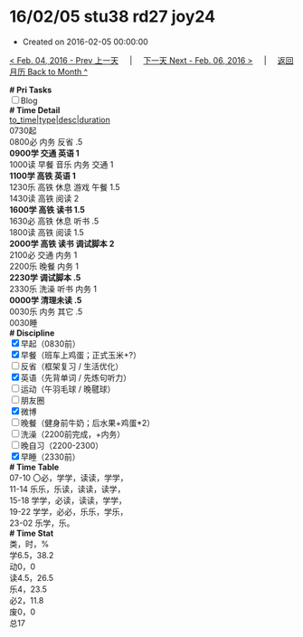 # 16/02/05 stu38 rd27 joy24

- Created on 2016-02-05 00:00:00

[< Feb. 04, 2016 - Prev 上一天](/_archived/lifelogs/2016/02/d04.md) &nbsp; &nbsp; | &nbsp; &nbsp; [下一天 Next - Feb. 06, 2016 >](/_archived/lifelogs/2016/02/d06.md) &nbsp; &nbsp; |  &nbsp; &nbsp; [返回月历 Back to Month ^](/_archived/lifelogs/2016/02/index.md)
<br/><div><b># Pri Tasks</b></div><div><input type="checkbox"/>Blog</div><div><b># Time Detail</b></div><div><u>to_time|type|desc|duration</u></div><div>0730起</div><div>0800必 内务 反省 .5</div><div><b>0900学 交通 英语 1</b></div><div>1000读 早餐 音乐 内务 交通 1</div><div><b>1100学 高铁 英语 1</b></div><div>1230乐 高铁 休息 游戏 午餐 1.5</div><div>1430读 高铁 阅读 2</div><div><b>1600学 高铁 读书 1.5</b></div><div>1630必 高铁 休息 听书 .5</div><div>1800读 高铁 阅读 1.5</div><div><b>2000学 高铁 读书 调试脚本 2</b></div><div>2100必 交通 内务 1</div><div>2200乐 晚餐 内务 1</div><div><b>2230学 调试脚本 .5</b></div><div>2330乐 洗澡 听书 内务 1</div><div><b>0000学 清理未读 .5</b></div><div>0030乐 内务 其它 .5</div><div>0030睡</div><div><b># Discipline</b></div><div><input checked="true" type="checkbox"/>早起（0830前）</div><div><input checked="true" type="checkbox"/>早餐（班车上鸡蛋；正式玉米+?）</div><div><input type="checkbox"/>反省（框架复习 / 生活优化）</div><div><input checked="true" type="checkbox"/>英语（先背单词 / 先炼句听力）</div><div><input type="checkbox"/>运动（午羽毛球 / 晚毽球）</div><div><input type="checkbox"/>朋友圈</div><div><input checked="true" type="checkbox"/>微博</div><div><input type="checkbox"/>晚餐（健身前牛奶；后水果+鸡蛋*2）</div><div><input type="checkbox"/>洗澡（2200前完成，+内务）</div><div><input type="checkbox"/>晚自习（2200-2300）</div><div><input checked="true" type="checkbox"/>早睡（2330前）</div><div><b># Time Table</b></div><div>07-10 〇必，学学，读读，学学，</div><div>11-14 乐乐，乐读，读读，读学，</div><div>15-18 学学，必读，读读，学学，</div><div>19-22 学学，必必，乐乐，学乐，</div><div>23-02 乐学，乐。</div><div><b># Time Stat</b></div><div>类，时，%</div><div>学6.5，38.2</div><div>动0，0</div><div>读4.5，26.5</div><div>乐4，23.5</div><div>必2，11.8</div><div>废0，0</div><div>总17</div>
